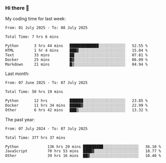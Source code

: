 ### Hi there 👋

My coding time for last week:

<!--START_SECTION:week-->

```txt
From: 01 July 2025 - To: 08 July 2025

Total Time: 7 hrs 6 mins

Python       3 hrs 44 mins   █████████████░░░░░░░░░░░░   52.55 %
HTML         1 hr 4 mins     ███▓░░░░░░░░░░░░░░░░░░░░░   15.04 %
Text         33 mins         ██░░░░░░░░░░░░░░░░░░░░░░░   07.81 %
Docker       25 mins         █▓░░░░░░░░░░░░░░░░░░░░░░░   06.09 %
Markdown     21 mins         █▒░░░░░░░░░░░░░░░░░░░░░░░   04.94 %
```

<!--END_SECTION:week-->

Last month:

<!--START_SECTION:month-->

```txt
From: 07 June 2025 - To: 07 July 2025

Total Time: 50 hrs 19 mins

Python       12 hrs          ██████░░░░░░░░░░░░░░░░░░░   23.85 %
Docker       11 hrs 34 mins  █████▓░░░░░░░░░░░░░░░░░░░   22.99 %
Other        6 hrs 42 mins   ███▒░░░░░░░░░░░░░░░░░░░░░   13.32 %
```

<!--END_SECTION:month-->

The past year:

<!--START_SECTION:year-->

```txt
From: 07 July 2024 - To: 07 July 2025

Total Time: 377 hrs 37 mins

Python             136 hrs 20 mins █████████░░░░░░░░░░░░░░░░   36.10 %
JavaScript         70 hrs 53 mins  ████▓░░░░░░░░░░░░░░░░░░░░   18.77 %
Other              39 hrs 16 mins  ██▓░░░░░░░░░░░░░░░░░░░░░░   10.40 %
```

<!--END_SECTION:year-->
